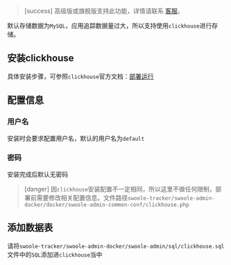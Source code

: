 >[success] 高级版或旗舰版支持此功能，详情请联系 [客服](../../contact-us.md)。

默认存储数据为`MySQL`，应用追踪数据量过大，所以支持使用`clickhouse`进行存储。

## 安装clickhouse

具体安装步骤，可参照`clickhouse`官方文档：[部署运行](https://clickhouse.yandex/docs/zh/getting_started/)

## 配置信息

### 用户名

安装时会要求配置用户名，默认的用户名为`default`

### 密码

安装完成后默认无密码

>[danger] 因`clickhouse`安装配置不一定相同，所以这里不做任何限制，部署前需要修改相关配置信息。文件路径`swoole-tracker/swoole-admin-docker/docker/swoole-admin-common-conf/clickhouse.php`

## 添加数据表

请将`swoole-tracker/swoole-admin-docker/swoole-admin/sql/clickhouse.sql`文件中的`SQL`添加进`clickhouse`当中